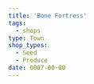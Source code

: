```yaml
---
title: 'Bone Fortress'
tags:
  - shops
type: Town
shop_types:
  - Seed
  - Produce
date: 0007-00-00
---
```

